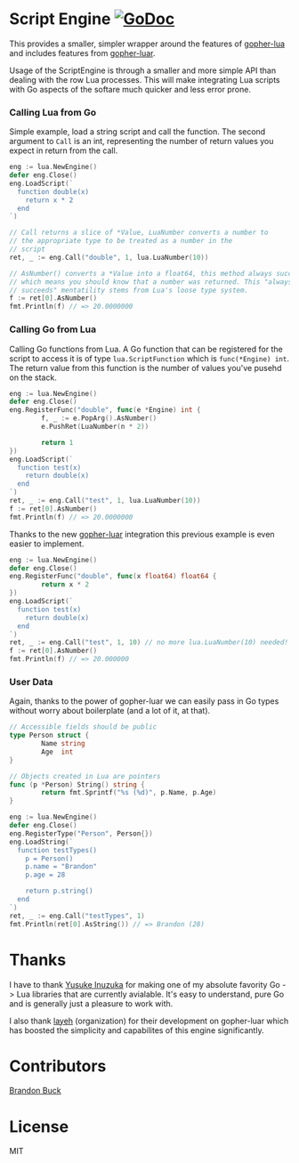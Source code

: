 # Script Engine [![GoDoc](http://godoc.org/github.com/seer-server/script-engine?status.svg)](http://godoc.org/github.com/seer-server/script-engine)

This provides a smaller, simpler wrapper around the features of [gopher-lua](http://github.com/yuin/gopher-lua) and includes features from [gopher-luar](http://github.com/layeh/gopher-luar).

Usage of the ScriptEngine is through a smaller and more simple API than dealing with the row Lua processes. This will make integrating Lua scripts with Go aspects of the softare much quicker and less error prone.

### Calling Lua from Go

Simple example, load a string script and call the function. The second argument to `Call` is an int, representing the number of return values you
expect in return from the call.

```go
eng := lua.NewEngine()
defer eng.Close()
eng.LoadScript(`
  function double(x)
    return x * 2
  end
`)

// Call returns a slice of *Value, LuaNumber converts a number to 
// the appropriate type to be treated as a number in the 
// script
ret, _ := eng.Call("double", 1, lua.LuaNumber(10))

// AsNumber() converts a *Value into a float64, this method always succeeds
// which means you should know that a number was returned. This "always 
// succeeds" mentatility stems from Lua's loose type system.
f := ret[0].AsNumber()
fmt.Println(f) // => 20.0000000
```

### Calling Go from Lua

Calling Go functions from Lua. A Go function that can be registered for the script to access it is of type `lua.ScriptFunction` which is `func(*Engine) int`. The return value from this function is the number of values you've pusehd on the stack.

```go
eng := lua.NewEngine()
defer eng.Close()
eng.RegisterFunc("double", func(e *Engine) int {
        f, _ := e.PopArg().AsNumber()
        e.PushRet(LuaNumber(n * 2))

        return 1
})
eng.LoadScript(`
  function test(x)
    return double(x)
  end
`)
ret, _ := eng.Call("test", 1, lua.LuaNumber(10))
f := ret[0].AsNumber()
fmt.Println(f) // => 20.0000000
```

Thanks to the new [gopher-luar](http://github.com/layeh/gopher-luar) integration this previous example is even easier to implement.

```go
eng := lua.NewEngine()
defer eng.Close()
eng.RegisterFunc("double", func(x float64) float64 {
        return x * 2
})
eng.LoadScript(`
  function test(x)
    return double(x)
  end
`)
ret, _ := eng.Call("test", 1, 10) // no more lua.LuaNumber(10) needed!
f := ret[0].AsNumber()
fmt.Println(f) // => 20.000000
```

### User Data

Again, thanks to the power of gopher-luar we can easily pass in Go types without worry about boilerplate (and a lot of it, at that).

```go
// Accessible fields should be public
type Person struct {
        Name string
        Age  int
}

// Objects created in Lua are pointers
func (p *Person) String() string {
        return fmt.Sprintf("%s (%d)", p.Name, p.Age)
}

eng := lua.NewEngine()
defer eng.Close()
eng.RegisterType("Person", Person{})
eng.LoadString(`
  function testTypes()
    p = Person()
    p.name = "Brandon"
    p.age = 28

    return p.string()
  end
`)
ret, _ := eng.Call("testTypes", 1)
fmt.Println(ret[0].AsString()) // => Brandon (28)
```

# Thanks

I have to thank [Yusuke Inuzuka](http://github.com/yuin) for making one of my absolute favority Go -> Lua libraries that are currently avialable. It's easy to understand, pure Go and is generally just a pleasure to work with.

I also thank [layeh](http://github.com/layeh) (organization) for their development on gopher-luar which has boosted the simplicity and capabilites of this engine significantly.

# Contributors

[Brandon Buck](http://github.com/bbuck)

# License

MIT
